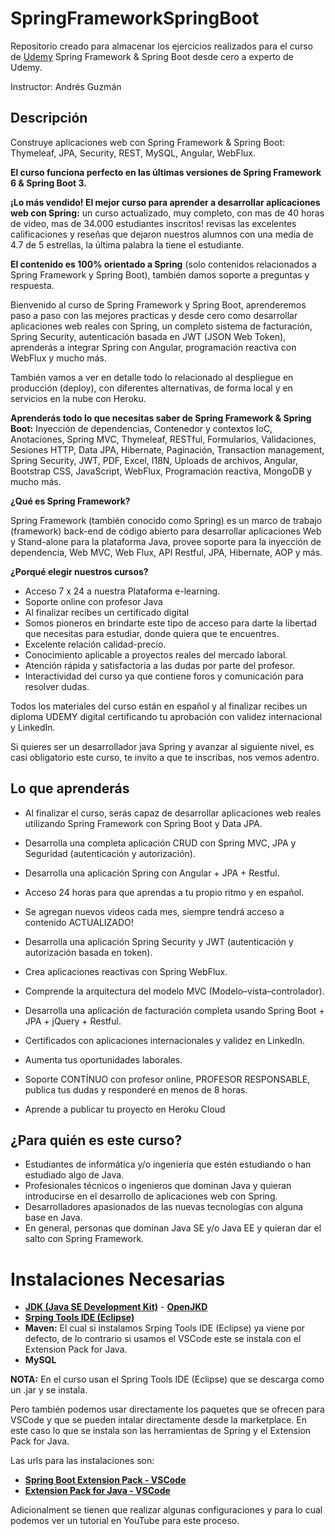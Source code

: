 # SpringFrameworkSpringBoot
Repositorio creado para almacenar los ejercicios realizados para el curso de [Udemy](https://www.udemy.com/course/spring-framework-5/) Spring Framework &amp; Spring Boot desde cero a experto de Udemy.

Instructor: Andrés Guzmán

## Descripción

Construye aplicaciones web con Spring Framework & Spring Boot: Thymeleaf, JPA, Security, REST, MySQL, Angular, WebFlux.

**El curso funciona perfecto en las últimas versiones de Spring Framework 6 & Spring Boot 3.**

**¡Lo más vendido! El mejor curso para aprender a desarrollar aplicaciones web con Spring:** un curso actualizado, muy completo, con mas de 40 horas de video, mas de 34.000 estudiantes inscritos! revisas las excelentes calificaciones y reseñas que dejaron nuestros alumnos con una media de 4.7 de 5 estrellas, la última palabra la tiene el estudiante.

**El contenido es 100% orientado a Spring** (solo contenidos relacionados a Spring Framework y Spring Boot), también damos soporte a preguntas y respuesta.

Bienvenido al curso de Spring Framework y Spring Boot, aprenderemos paso a paso con las mejores practicas y desde cero como desarrollar aplicaciones web reales con Spring, un completo sistema de facturación, Spring Security, autenticación basada en JWT (JSON Web Token), aprenderás a integrar Spring con Angular, programación reactiva con WebFlux y mucho más.

También vamos a ver en detalle todo lo relacionado al despliegue en producción (deploy), con diferentes alternativas, de forma local y en servicios en la nube con Heroku.

**Aprenderás todo lo que necesitas saber de Spring Framework & Spring Boot:**
Inyección de dependencias, Contenedor y contextos IoC, Anotaciones, Spring MVC, Thymeleaf, RESTful, Formularios, Validaciones, Sesiones HTTP, Data JPA, Hibernate, Paginación, Transaction management, Spring Security, JWT, PDF, Excel, I18N, Uploads de archivos, Angular, Bootstrap CSS, JavaScript, WebFlux, Programación reactiva, MongoDB y mucho más.

**¿Qué es Spring Framework?**

Spring Framework (también conocido como Spring) es un marco de trabajo (framework) back-end de código abierto para desarrollar aplicaciones Web y Stand-alone para la plataforma Java, provee soporte para la inyección de dependencia, Web MVC, Web Flux, API Restful, JPA, Hibernate, AOP y más.

**¿Porqué elegir nuestros cursos?**

* Acceso 7 x 24 a nuestra Plataforma e-learning.   
* Soporte online con profesor Java
* Al finalizar recibes un certificado digital
* Somos pioneros en brindarte este tipo de acceso para darte la libertad que  necesitas para estudiar, donde quiera que te encuentres.   
* Excelente relación calidad-precio.   
* Conocimiento aplicable a proyectos reales del mercado laboral.   
* Atención rápida y satisfactoria a las dudas por parte del profesor.   
* Interactividad del curso ya que contiene foros y comunicación para resolver dudas.   

Todos los materiales del curso están en español y al finalizar recibes un diploma UDEMY digital certificando tu aprobación con validez internacional y LinkedIn.

Si quieres ser un desarrollador java Spring y avanzar al siguiente nivel, es casi obligatorio este curso, te invito a que te inscribas, nos vemos adentro.

## Lo que aprenderás

* Al finalizar el curso, serás capaz de desarrollar aplicaciones web reales utilizando Spring Framework con Spring Boot y Data JPA.

* Desarrolla una completa aplicación CRUD con Spring MVC, JPA y Seguridad (autenticación y autorización).

* Desarrolla una aplicación Spring con Angular + JPA + Restful.

* Acceso 24 horas para que aprendas a tu propio ritmo y en español.

* Se agregan nuevos videos cada mes, siempre tendrá acceso a contenido ACTUALIZADO!

* Desarrolla una aplicación Spring Security y JWT (autenticación y autorización basada en token).

* Crea aplicaciones reactivas con Spring WebFlux.

* Comprende la arquitectura del modelo MVC (Modelo–vista–controlador).

* Desarrolla una aplicación de facturación completa usando Spring Boot + JPA + jQuery + Restful.

* Certificados con aplicaciones internacionales y validez en LinkedIn.

* Aumenta tus oportunidades laborales.

* Soporte CONTÍNUO con profesor online, PROFESOR RESPONSABLE, publica tus dudas y responderé en menos de 8 horas.

* Aprende a publicar tu proyecto en Heroku Cloud

## ¿Para quién es este curso?

* Estudiantes de informática y/o ingeniería que estén estudiando o han estudiado algo de Java.
* Profesionales técnicos o ingenieros que dominan Java y quieran introducirse en el desarrollo de aplicaciones web con Spring.
* Desarrolladores apasionados de las nuevas tecnologías con alguna base en Java.
* En general, personas que dominan Java SE y/o Java EE y quieran dar el salto con Spring Framework.

# Instalaciones Necesarias

* [**JDK (Java SE Development Kit)**](https://www.oracle.com/co/java/technologies/downloads/) - [**OpenJKD**](https://openjdk.org/)
* [**Srping Tools IDE (Eclipse)**](https://spring.io/tools)
* **Maven:** El cual si instalamos Srping Tools IDE (Eclipse) ya viene por defecto, de lo contrario si usamos el VSCode este se instala con el Extension Pack for Java.
* **MySQL**

**NOTA:** En el curso usan el Spring Tools IDE (Eclipse) que se descarga como un .jar y se instala.

Pero también podemos usar directamente los paquetes que se ofrecen para VSCode y que se pueden intalar directamente desde la marketplace. En este caso lo que se instala son las herramientas de Spring y el Extension Pack for Java.

Las urls para las instalaciones son:

* [**Spring Boot Extension Pack - VSCode**](https://marketplace.visualstudio.com/items?itemName=vmware.vscode-boot-dev-pack)
* [**Extension Pack for Java - VSCode**](https://marketplace.visualstudio.com/items?itemName=vscjava.vscode-java-pack)

Adicionalment se tienen que realizar algunas configuraciones y para lo cual podemos ver un tutorial en YouTube para este proceso.
